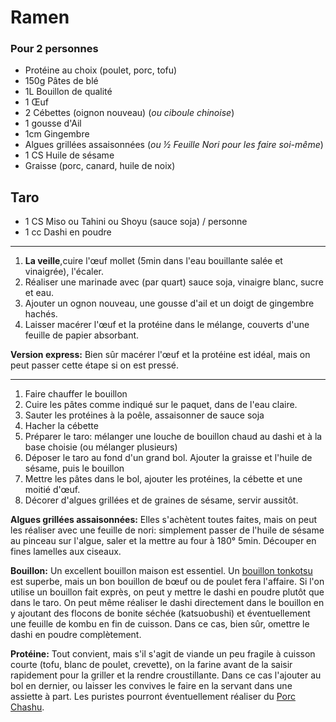 # Ramen

### Pour 2 personnes

- Protéine au choix (poulet, porc, tofu)
- 150g Pâtes de blé
- 1L Bouillon de qualité
- 1 Œuf
- 2 Cébettes (oignon nouveau) (*ou ciboule chinoise*)
- 1 gousse d'Ail
- 1cm Gingembre
- Algues grillées assaisonnées (*ou ½ Feuille Nori pour les faire soi-même*)
- 1 CS Huile de sésame
- Graisse (porc, canard, huile de noix)

## Taro

- 1 CS Miso ou Tahini ou Shoyu (sauce soja) / personne
- 1 cc Dashi en poudre

---

1. **La veille**,cuire l'œuf mollet (5min dans l'eau bouillante salée et vinaigrée), l'écaler.
2. Réaliser une marinade avec (par quart) sauce soja, vinaigre blanc, sucre et eau.
3. Ajouter un ognon nouveau, une gousse d'ail et un doigt de gingembre hachés.
4. Laisser macérer l'œuf et la protéine dans le mélange, couverts d'une feuille de papier absorbant.

**Version express:** Bien sûr macérer l'œuf et la protéine est idéal, mais on peut passer cette étape si on est pressé.

--- 

1. Faire chauffer le bouillon
2. Cuire les pâtes comme indiqué sur le paquet, dans de l'eau claire.
3. Sauter les protéines à la poêle, assaisonner de sauce soja
4. Hacher la cébette
5. Préparer le taro: mélanger une louche de bouillon chaud au dashi et à la base choisie (ou mélanger plusieurs)
6. Déposer le taro au fond d'un grand bol. Ajouter la graisse et l'huile de sésame, puis le bouillon
7. Mettre les pâtes dans le bol, ajouter les protéines, la cébette et une moitié d'œuf.
8. Décorer d'algues grillées et de graines de sésame, servir aussitôt.


**Algues grillées assaisonnées:** Elles s'achètent toutes faites, mais on peut les réaliser avec une feuille de nori:
simplement passer de l'huile de sésame au pinceau sur l'algue, saler et la mettre au four à 180° 5min.
Découper en fines lamelles aux ciseaux.


**Bouillon:** Un excellent bouillon maison est essentiel. Un [bouillon tonkotsu](bouillon-tonkotsu.md) est superbe,
mais un bon bouillon de bœuf ou de poulet fera l'affaire. Si l'on utilise un bouillon fait exprès, on peut y mettre
le dashi en poudre plutôt que dans le taro. On peut même réaliser le dashi directement dans le bouillon en y ajoutant
des flocons de bonite séchée (katsuobushi) et éventuellement une feuille de kombu en fin de cuisson.
Dans ce cas, bien sûr, omettre le dashi en poudre complètement.


**Protéine:** Tout convient, mais s'il s'agit de viande un peu fragile à cuisson courte (tofu, blanc de poulet, crevette),
on la farine avant de la saisir rapidement pour la griller et la rendre croustillante.
Dans ce cas l'ajouter au bol en dernier, ou laisser les convives le faire en la servant dans une assiette à part.
Les puristes pourront éventuellement réaliser du [Porc Chashu](porc-chashu.md).